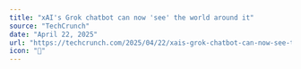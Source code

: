 ```yaml
---
title: "xAI's Grok chatbot can now 'see' the world around it"
source: "TechCrunch"
date: "April 22, 2025"
url: "https://techcrunch.com/2025/04/22/xais-grok-chatbot-can-now-see-the-world-around-it/"
icon: "📸"
---
```


